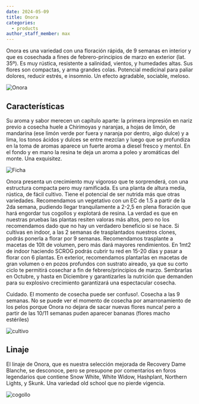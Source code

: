 ```yaml
---
date: 2024-05-09
title: Onora
categories:
  - products
author_staff_member: max
---
```


Onora es una variedad con una floración rápida, de 9 semanas en interior y que es cosechada a fines de febrero-principios de marzo en exterior (lat. 35º). Es muy rústica, resistente a salinidad, vientos, y humedades altas. Sus flores son compactas, y arma grandes colas. Potencial medicinal para paliar dolores, reducir estrés, e insomnio. Un efecto agradable, sociable, meloso.

![Onora](https://i.imgur.com/TvkVXTu.jpg)

## Características

Su aroma y sabor merecen un capítulo aparte: la primera impresión en nariz previo a cosecha huele a Chirimoyas y naranjas, a hojas de limón, de mandarina (ese limón verde por fuera y naranja por dentro, algo dulce) y a lima, los tonos ácidos y dulces se entre mezclan y luego que se profundiza en la toma de aromas aparece un fuerte aroma a diesel fresco y mentol. En el fondo y en mano la resina te deja un aroma a poleo y aromáticas del monte. Una exquisitez.

![Ficha](https://imgur.com/Jg5p8pz.jpg)

Onora presenta un crecimiento muy vigoroso que te sorprenderá, con una estructura compacta pero muy ramificada. Es una planta de altura media, rústica, de fácil cultivo. Tiene el potencial de ser nutrida más que otras variedades. Recomendamos un vegetativo con un EC de 1.5 a partir de la 2da semana, pudiendo llegar tranquilamente a 2-2,5 en plena floración que hará engordar tus cogollos y explotará de resina. La verdad es que en nuestras pruebas las plantas resiten valoras más altos, pero no los recomendamos dado que no hay un verdadero beneficio si se hace.
Si cultivas en indoor, a las 2 semanas de trasplantados nuestros clones, podrás ponerla a florar por 9 semanas. Recomendamos trasplante a macetas de 10lt de volumen, pero más dará mayores rendimientos. En 1mt2 de indoor haciendo SCROG podrás cubrir tu red en 15-20 días y pasar a florar con 6 plantas.
En exterior, recomendamos plantarlas en macetas de gran volumen o en pozos profundos con sustrato aireado, ya que su corto ciclo te permitirá cosechar a fin de febrero/principios de marzo. Sembrarlas en Octubre, y hasta en Diciembre y garantizarles la nutrición que demanden para su explosivo crecimiento garantizará una espectacular cosecha.

Cuidado. El momento de cosecha puede ser confuso!. Cosecha a las 9 semanas. No se puede ver el momento de cosecha por amarronamiento de los pelos porque Onora no dejara de sacar nuevas flores nunca! pero a partir de las 10/11 semanas puden aparecer bananas (flores macho estériles)

![cultivo](https://imgur.com/McTdcyc)

## Linaje

El linaje de Onora, que es nuestra selección mejorada de Recovery Dame Blanche, se desconoce, pero se presupone por comentarios en foros legendarios que contiene Snow White, White Widow, Hashplant, Northern Lights, y Skunk. Una variedad old school que no pierde vigencia.

![cogollo](https://imgur.com/afQyxu4)
